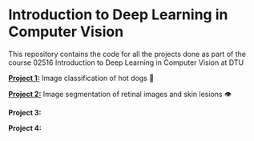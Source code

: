 # Introduction to Deep Learning in Computer Vision

This repository contains the code for all the projects done as part of the course 02516 Introduction to Deep Learning in Computer Vision at DTU

[**Project 1:**](https://github.com/lukyrasocha/02516-intro-to-dl-in-cv/blob/main/poster-1-hot-dawg/poster.pdf) Image classification of hot dogs 🌭

[**Project 2:**](https://github.com/lukyrasocha/02516-intro-to-dl-in-cv/tree/main/poster-2-segmentation) Image segmentation of retinal images and skin lesions 👁️

**Project 3:**

**Project 4:**
